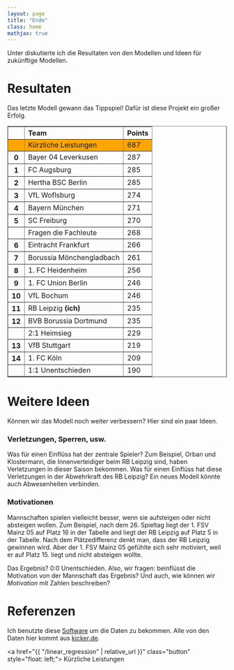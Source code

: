 ```yaml
---
layout: page
title: "Ende"
class: home
mathjax: true
---
```


Unter diskutierte ich die Resultaten von den Modellen und Ideen für zukünftige Modellen.

# Resultaten

Das letzte Modell gewann das Tippspiel! Dafür ist diese Projekt ein großer Erfolg.

<table border="1" class="dataframe rendered_html" align="center">
  <thead>
    <tr style="text-align: left;">
      <th></th>
      <th>Team</th>
      <th>Points</th>
    </tr>
  </thead>
  <tbody>
    <tr style="background: orange">
      <th></th>
      <td>Kürzliche Leistungen</td>
      <td>687</td>
    </tr>
    <tr>
      <th>0</th>
      <td>Bayer 04 Leverkusen</td>
      <td>287</td>
    </tr>
    <tr>
      <th>1</th>
      <td>FC Augsburg</td>
      <td>285</td>
    </tr>
    <tr>
      <th>2</th>
      <td>Hertha BSC Berlin</td>
      <td>285</td>
    </tr>
    <tr>
      <th>3</th>
      <td>VfL Woflsburg</td>
      <td>274</td>
    </tr>
    <tr>
      <th>4</th>
      <td>Bayern München</td>
      <td>271</td>
    </tr>
    <tr>
      <th>5</th>
      <td>SC Freiburg</td>
      <td>270</td>
    </tr>
    <tr>
      <th></th>
      <td>Fragen die Fachleute</td>
      <td>268</td>
    </tr>
    <tr>
      <th>6</th>
      <td>Eintracht Frankfurt</td>
      <td>266</td>
    </tr>
    <tr>
      <th>7</th>
      <td>Borussia Mönchengladbach</td>
      <td>261</td>
    </tr>
    <tr>
      <th>8</th>
      <td>1. FC Heidenheim</td>
      <td>256</td>
    </tr>
    <tr>
      <th>9</th>
      <td>1. FC Union Berlin</td>
      <td>246</td>
    </tr>
    <tr>
      <th>10</th>
      <td>VfL Bochum</td>
      <td>246</td>
    </tr>
    <tr>
      <th>11</th>
      <td>RB Leipzig <b>(ich)</b></td>
      <td>235</td>
    </tr>
    <tr>
      <th>12</th>
      <td>BVB Borussia Dortmund</td>
      <td>235</td>
    </tr>
    <tr>
      <th></th>
      <td>2:1 Heimsieg</td>
      <td>229</td>
    </tr>
    <tr>
      <th>13</th>
      <td>VfB Stuttgart</td>
      <td>219</td>
    </tr>
    <tr>
      <th>14</th>
      <td>1. FC Köln</td>
      <td>209</td>
    </tr>
    <tr>
      <th></th>
      <td>1:1 Unentschieden</td>
      <td>190</td>
    </tr>
  </tbody>
</table>

# Weitere Ideen

Können wir das Modell noch weiter verbessern? Hier sind ein paar Ideen.

### Verletzungen, Sperren, usw.
Was für einen Einflüss hat der zentrale Spieler?
Zum Beispiel, Orban und Klostermann, die Innenverteidiger beim RB Leipzig sind, haben Verletzungen in dieser Saison bekommen.
Was für einen Einflüss hat diese Verletzungen in der Abwehrkraft des RB Leipzig?
Ein neues Modell könnte auch Abwesenheiten verbinden.

### Motivationen
Mannschaften spielen vielleicht besser, wenn sie aufsteigen oder nicht absteigen wollen.
Zum Beispiel, nach dem 26. Spieltag liegt der 1. FSV Mainz 05 auf Platz 16 in der Tabelle and liegt der RB Leipzig auf Platz 5 in der Tabelle.
Nach dem Plätzedifferenz denkt man, dass der RB Leipzig gewinnen wird.
Aber der 1. FSV Mainz 05 gefühlte sich sehr motiviert, weil er auf Platz 15. liegt und nicht absteigen wollte.

Das Ergebnis? 0:0 Unentschieden.
Also, wir fragen: beinflüsst die Motivation von der Mannschaft das Ergebnis?
Und auch, wie können wir *Motivation* mit Zahlen beschreiben?

# Referenzen

Ich benutzte diese <a href="https://github.com/thomascamminady/AllBundesligaGamesEver?tab=License-1-ov-file">Software</a> um die Daten zu bekommen. Alle von den Daten hier kommt aus <a href="kicker.de">kicker.de</a>.

<a href="{{ "/linear_regression" | relative_url }}" class="button" style="float: left;">
  <i class="fas fa-chevron-circle-left"></i>
  Kürzliche Leistungen
</a>